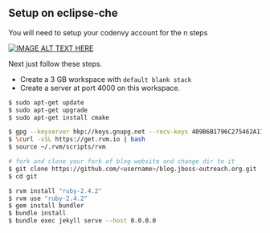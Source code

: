 ## Setup on eclipse-che

You will need to setup your codenvy account for the n steps

[![IMAGE ALT TEXT HERE](https://img.youtube.com/vi/Uq9k9R7yZeQ/0.jpg)](https://www.youtube.com/watch?v=Uq9k9R7yZeQ)

Next just follow these steps.

* Create a 3 GB workspace with `default blank stack`
* Create a server at port 4000 on this workspace.

```sh
$ sudo apt-get update
$ sudo apt-get upgrade
$ sudo apt-get install cmake

$ gpg --keyserver hkp://keys.gnupg.net --recv-keys 409B6B1796C275462A1703113804BB82D39DC0E3 7D2BAF1CF37B13E2069D6956105BD0E739499BDB
$ \curl -sSL https://get.rvm.io | bash
$ source ~/.rvm/scripts/rvm

# fork and clone your fork of blog website and change dir to it
$ git clone https://github.com/<username>/blog.jboss-outreach.org.git
$ cd git

$ rvm install "ruby-2.4.2"
$ rvm use "ruby-2.4.2"
$ gem install bundler
$ bundle install
$ bundle exec jekyll serve --host 0.0.0.0
```
